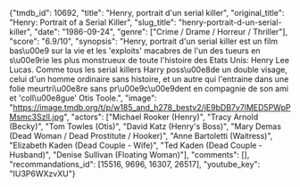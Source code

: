 {"tmdb_id": 10692, "title": "Henry, portrait d'un serial killer", "original_title": "Henry: Portrait of a Serial Killer", "slug_title": "henry-portrait-d-un-serial-killer", "date": "1986-09-24", "genre": ["Crime / Drame / Horreur / Thriller"], "score": "6.9/10", "synopsis": "Henry, portrait d'un serial killer est un film bas\u00e9 sur la vie et les 'exploits' macabres de l'un des tueurs en s\u00e9rie les plus monstrueux de toute l'histoire des Etats Unis: Henry Lee Lucas. Comme tous les serial killers Harry poss\u00e8de un double visage, celui d'un homme ordinaire sans histoire, et un autre qui l'entraine dans une folie meurtri\u00e8re sans pr\u00e9c\u00e9dent en compagnie de son ami et 'coll\u00e8gue' Otis Toole.", "image": "https://image.tmdb.org/t/p/w185_and_h278_bestv2/jE9bDB7v7lMED5PWpPMsmc3SzlI.jpg", "actors": ["Michael Rooker (Henry)", "Tracy Arnold (Becky)", "Tom Towles (Otis)", "David Katz (Henry's Boss)", "Mary Demas (Dead Woman / Dead Prostitute / Hooker)", "Anne Bartoletti (Waitress)", "Elizabeth Kaden (Dead Couple - Wife)", "Ted Kaden (Dead Couple - Husband)", "Denise Sullivan (Floating Woman)"], "comments": [], "recommandations_id": [15516, 9696, 16307, 26517], "youtube_key": "IU3P6WXzvXU"}